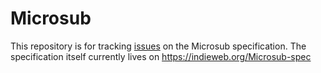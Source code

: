 # Microsub
This repository is for tracking [issues](https://github.com/indieweb/microsub/issues) on the Microsub specification. The specification itself currently lives on https://indieweb.org/Microsub-spec

